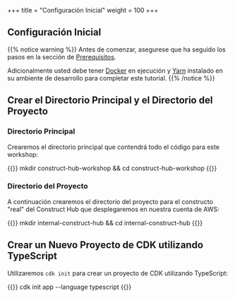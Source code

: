 +++
title = "Configuración Inicial"
weight = 100
+++

## Configuración Inicial

{{% notice warning %}}
Antes de comenzar, asegurese que ha seguido los pasos en la sección de [Prerequisitos](/es/15-prerequisites.html).

Adicionalmente usted debe tener <a href="https://docs.docker.com/get-docker/" target="_blank">Docker</a> en ejecución y <a href="https://yarnpkg.com/getting-started/install" target="_blank">Yarn</a> instalado en su ambiente de desarrollo para completar este tutorial.
{{% /notice %}}

## Crear el Directorio Principal y el Directorio del Proyecto

### Directorio Principal 
Crearemos el directorio principal que contendrá todo el código para este workshop:

{{<highlight bash>}}
mkdir construct-hub-workshop && cd construct-hub-workshop
{{</highlight>}}

### Directorio del Proyecto
A continuación crearemos el directorio del proyecto para el constructo "real" del Construct Hub que desplegaremos en nuestra cuenta de AWS:

{{<highlight bash>}}
mkdir internal-construct-hub && cd internal-construct-hub
{{</highlight>}}

## Crear un Nuevo Proyecto de CDK utilizando TypeScript

Utilizaremos `cdk init` para crear un proyecto de CDK utilizando TypeScript:

{{<highlight bash>}}
cdk init app --language typescript
{{</highlight>}}
